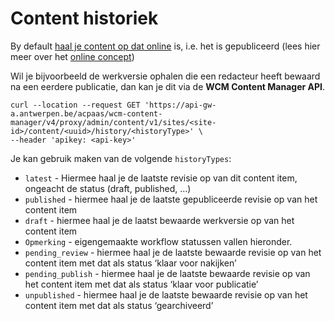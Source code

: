 # Content historiek
By default [haal je content op dat online](/wcmv4/content/content-item-read) is, i.e. het is gepubliceerd (lees hier meer over het [online concept](/common/content/content-life-cycle?id=online-vs-offline)) 

Wil je bijvoorbeeld de werkversie ophalen die een redacteur heeft bewaard na een eerdere publicatie, dan kan je dit via de **WCM Content Manager API**.
 
```shell
curl --location --request GET 'https://api-gw-a.antwerpen.be/acpaas/wcm-content-manager/v4/proxy/admin/content/v1/sites/<site-id>/content/<uuid>/history/<historyType>' \
--header 'apikey: <api-key>'
```

Je kan gebruik maken van de volgende `historyTypes`:

* `latest` - Hiermee haal je de laatste revisie op van dit content item, ongeacht de status (draft, published, …)
* `published` - hiermee haal je de laatste gepubliceerde revisie op van het content item
* `draft` - hiermee haal je de laatst bewaarde werkversie op van het content item
* `Opmerking` - eigengemaakte workflow statussen vallen hieronder.
* `pending_review` - hiermee haal je de laatste bewaarde revisie op van het content item met dat als status ‘klaar voor nakijken’
* `pending_publish` - hiermee haal je de laatste bewaarde revisie op van het content item met dat als status ‘klaar voor publicatie’
* `unpublished` - hiermee haal je de laatste bewaarde revisie op van het content item met dat als status ‘gearchiveerd’

